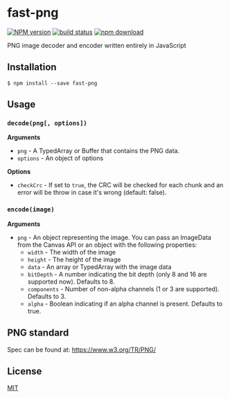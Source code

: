 # fast-png

  [![NPM version][npm-image]][npm-url]
  [![build status][travis-image]][travis-url]
  [![npm download][download-image]][download-url]

PNG image decoder and encoder written entirely in JavaScript

## Installation

```
$ npm install --save fast-png
```

## Usage

### `decode(png[, options])`

__Arguments__

* `png` - A TypedArray or Buffer that contains the PNG data.
* `options` - An object of options

__Options__

* `checkCrc` - If set to `true`, the CRC will be checked for each chunk and an error will be throw in case it's wrong (default: false).

### `encode(image)`

__Arguments__

* `png` - An object representing the image. You can pass an ImageData from the Canvas API or an object with the following properties:
  * `width` - The width of the image
  * `height` - The height of the image
  * `data` - An array or TypedArray with the image data
  * `bitDepth` - A number indicating the bit depth (only 8 and 16 are supported now). Defaults to 8.
  * `components` - Number of non-alpha channels (1 or 3 are supported). Defaults to 3.
  * `alpha` - Boolean indicating if an alpha channel is present. Defaults to true.

## PNG standard

Spec can be found at: https://www.w3.org/TR/PNG/

## License

  [MIT](./LICENSE)

[npm-image]: https://img.shields.io/npm/v/fast-png.svg?style=flat-square
[npm-url]: https://www.npmjs.com/package/fast-png
[travis-image]: https://img.shields.io/travis/image-js/fast-png/master.svg?style=flat-square
[travis-url]: https://travis-ci.org/image-js/fast-png
[download-image]: https://img.shields.io/npm/dm/fast-png.svg?style=flat-square
[download-url]: https://www.npmjs.com/package/fast-png
